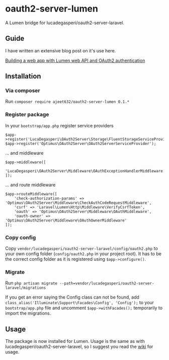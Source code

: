# oauth2-server-lumen
A Lumen bridge for lucadegasperi/oauth2-server-laravel.

## Guide

I have written an extensive blog post on it's use here.

[Building a web app with Lumen web API and OAuth2 authentication](http://esbenp.github.io/2015/05/26/lumen-web-api-oauth-2-authentication/)

## Installation

### Via composer

Run ```composer require ajeet632/oauth2-server-lumen 0.1.*```

### Register package

In your ```bootstrap/app.php``` register service providers

```
$app->register('LucaDegasperi\OAuth2Server\Storage\FluentStorageServiceProvider');
$app->register('Optimus\OAuth2Server\OAuth2ServerServiceProvider');
```

... and middleware

```
$app->middleware([
    'LucaDegasperi\OAuth2Server\Middleware\OAuthExceptionHandlerMiddleware'
]);
```

... and route middleware

```
$app->routeMiddleware([
    'check-authorization-params' => 'Optimus\OAuth2Server\Middleware\CheckAuthCodeRequestMiddleware',
    'csrf' => 'Laravel\Lumen\Http\Middleware\VerifyCsrfToken',
    'oauth' => 'Optimus\OAuth2Server\Middleware\OAuthMiddleware',
    'oauth-owner' => 'Optimus\OAuth2Server\Middleware\OAuthOwnerMiddleware'
]);
```

### Copy config

Copy ```vendor/lucadegasperi/oauth2-server-laravel/config/oauth2.php``` to your own config folder (```config/oauth2.php``` in your project root). It has to be the correct config folder as it is registered using ```$app->configure()```.

### Migrate

Run ```php artisan migrate --path=vendor/lucadegasperi/oauth2-server-laravel/migrations```

If you get an error saying the Config class can not be found, add ```class_alias('Illuminate\Support\Facades\Config', 'Config');``` to your ```bootstrap/app.php``` file and uncomment ```$app->withFacades();``` temporarily to import the migrations.

## Usage

The package is now installed for Lumen. Usage is the same as with lucadegasperi/oauth2-server-laravel, so I suggest you read 
the [wiki](https://github.com/lucadegasperi/oauth2-server-laravel/wiki) for usage.

